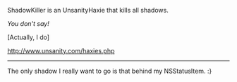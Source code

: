 ShadowKiller is an UnsanityHaxie that kills all shadows.

*You don't say!*

[Actually, I do]

http://www.unsanity.com/haxies.php

----

The only shadow I really want to go is that behind my NSStatusItem. :}
